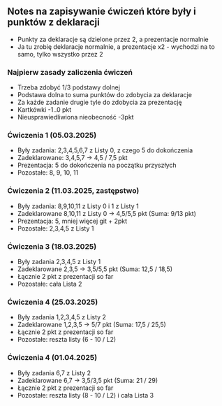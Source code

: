 ## Notes na zapisywanie ćwiczeń które były i punktów z deklaracji

- Punkty za deklaracje są dzielone przez 2, a prezentacje normalnie
- Ja tu zrobię deklaracje normalnie, a prezentacje x2 - wychodzi na to samo, tylko wszystko przez 2

### Najpierw zasady zaliczenia ćwiczeń
- Trzeba zdobyć 1/3 podstawy dolnej
- Podstawa dolna to suma punktów do zdobycia za deklaracje
- Za każde zadanie drugie tyle do zdobycia za prezentację
- Kartkówki -1..0 pkt
- Nieusprawiedliwiona nieobecność -3pkt

### Ćwiczenia 1 (05.03.2025)
- Były zadania: 2,3,4,5,6,7 z Listy 0, z czego 5 do dokończenia
- Zadeklarowane: 3,4,5,7 -> 4,5 / 7,5 pkt
- Prezentacja: 5 do dokończenia na początku przyszłych
- Pozostałe: 8, 9, 10, 11

### Ćwiczenia 2 (11.03.2025, zastępstwo)
- Były zadania: 8,9,10,11 z Listy 0 i 1 z Listy 1
- Zadeklarowane 8,10,11 z Listy 0 -> 4,5/5,5 pkt (Suma: 9/13 pkt)
- Prezentacja: 5, mniej więcej git + 2pkt
- Pozostałe: 2,3,4,5 z Listy 1

### Ćwiczenia 3 (18.03.2025)
- Były zadania 2,3,4,5 z Listy 1
- Zadeklarowane 2,3,5 -> 3,5/5,5 pkt (Suma: 12,5 / 18,5)
- Łącznie 2 pkt z prezentacji so far
- Pozostałe: cała Lista 2

### Ćwiczenia 4 (25.03.2025)
- Były zadania 1,2,3,4,5 z Listy 2
- Zadeklarowane 1,2,3,5 -> 5/7 pkt (Suma: 17,5 / 25,5)
- Łącznie 2 pkt z prezentacji so far
- Pozostałe: reszta listy (6 - 10 / L2)

### Ćwiczenia 4 (01.04.2025)
- Były zadania 6,7 z Listy 2
- Zadeklarowane 6,7 -> 3,5/3,5 pkt (Suma: 21 / 29)
- Łącznie 2 pkt z prezentacji so far
- Pozostałe: reszta listy (8 - 10 / L2) i cała Lista 3
